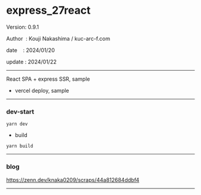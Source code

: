 ﻿# express_27react

 Version: 0.9.1

 Author  : Kouji Nakashima / kuc-arc-f.com

 date    : 2024/01/20

 update  : 2024/01/22 

***

React SPA + express SSR, sample

* vercel deploy, sample
***
### dev-start

```
yarn dev
```

* build
```
yarn build
```
***
### blog

https://zenn.dev/knaka0209/scraps/44a812684ddbf4

***

